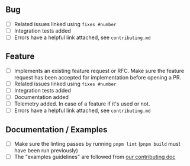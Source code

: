 <!--
Thanks for opening a PR! Your contribution is much appreciated.
To make sure your PR is handled as smoothly as possible we request that you follow the checklist sections below.
Choose the right checklist for the change that you're making:
-->

## Bug

- [ ] Related issues linked using `fixes #number`
- [ ] Integration tests added
- [ ] Errors have a helpful link attached, see `contributing.md`

## Feature

- [ ] Implements an existing feature request or RFC. Make sure the feature request has been accepted for implementation before opening a PR.
- [ ] Related issues linked using `fixes #number`
- [ ] Integration tests added
- [ ] Documentation added
- [ ] Telemetry added. In case of a feature if it's used or not.
- [ ] Errors have a helpful link attached, see `contributing.md`

## Documentation / Examples

- [ ] Make sure the linting passes by running `pnpm lint` (`pnpm build` must have been run previously)
- [ ] The "examples guidelines" are followed from [our contributing doc](https://github.com/vercel/next.js/blob/canary/contributing/examples/adding-examples.md)
